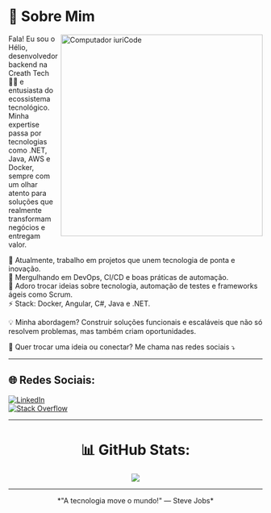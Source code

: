 # 💫 Sobre Mim

<img src="https://raw.githubusercontent.com/MicaelliMedeiros/micaellimedeiros/master/image/computer-illustration.png" min-width="400px" max-width="400px" width="400px" align="right" alt="Computador iuriCode">

<p align="left">
  Fala! Eu sou o Hélio, desenvolvedor backend na Creath Tech 👨‍💻 e entusiasta do ecossistema tecnológico. Minha expertise passa por tecnologias como .NET, Java, AWS e Docker, sempre com um olhar atento para soluções que realmente transformam negócios e entregam valor.

🔭 Atualmente, trabalho em projetos que unem tecnologia de ponta e inovação.<br>
🌱 Mergulhando em DevOps, CI/CD e boas práticas de automação.<br>
💬 Adoro trocar ideias sobre tecnologia, automação de testes e frameworks ágeis como Scrum.<br>
⚡ Stack: Docker, Angular, C#, Java e .NET.<br>
</p>

<p align="left">
💡 Minha abordagem? Construir soluções funcionais e escaláveis que não só resolvem problemas, mas também criam oportunidades.
</p>

<p align="left">
  💌 Quer trocar uma ideia ou conectar? Me chama nas redes sociais ⤵️
</p>

---

## 🌐 Redes Sociais:
[![LinkedIn](https://img.shields.io/badge/LinkedIn-%230077B5.svg?logo=linkedin&logoColor=white)](https://linkedin.com/in/heliofernandes/)  
[![Stack Overflow](https://img.shields.io/badge/-Stackoverflow-FE7A16?logo=stack-overflow&logoColor=white)](https://stackoverflow.com/users/19382638/heliofernandes)

---

<div align="center">

# 📊 GitHub Stats:

![](https://github-readme-streak-stats.herokuapp.com/?user=HelioFernandes404&theme=dark&hide_border=false)<br/>

---

</div>

<p align="center">*"A tecnologia move o mundo!" — Steve Jobs*</p>
